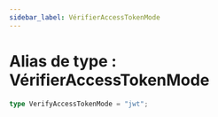```yaml
---
sidebar_label: VérifierAccessTokenMode
---
```


# Alias de type : VérifierAccessTokenMode

```ts
type VerifyAccessTokenMode = "jwt";
```
